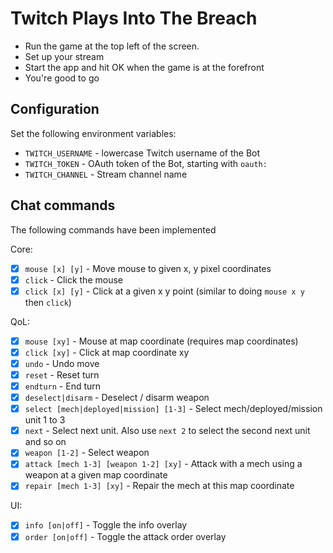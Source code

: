 # Twitch Plays Into The Breach

* Run the game at the top left of the screen.
* Set up your stream
* Start the app and hit OK when the game is at the forefront
* You're good to go

## Configuration

Set the following environment variables:

- `TWITCH_USERNAME` - lowercase Twitch username of the Bot
- `TWITCH_TOKEN` - OAuth token of the Bot, starting with `oauth:`
- `TWITCH_CHANNEL` - Stream channel name

## Chat commands

The following commands have been implemented

Core:
- [x] `mouse [x] [y]` - Move mouse to given x, y pixel coordinates
- [x] `click` - Click the mouse
- [x] `click [x] [y]` - Click at a given x y point (similar to doing `mouse x y` then `click`)

QoL:
- [x] `mouse [xy]` - Mouse at map coordinate (requires map coordinates)
- [x] `click [xy]` - Click at map coordinate xy
- [x] `undo` - Undo move
- [x] `reset` - Reset turn
- [x] `endturn` - End turn
- [x] `deselect|disarm` - Deselect / disarm weapon
- [x] `select [mech|deployed|mission] [1-3]` - Select mech/deployed/mission unit 1 to 3
- [x] `next` - Select next unit. Also use `next 2` to select the second next unit and so on
- [x] `weapon [1-2]` - Select weapon
- [x] `attack [mech 1-3] [weapon 1-2] [xy]` - Attack with a mech using a weapon at a given map coordinate
- [x] `repair [mech 1-3] [xy]` - Repair the mech at this map coordinate

UI:
- [x] `info [on|off]` - Toggle the info overlay
- [x] `order [on|off]` - Toggle the attack order overlay